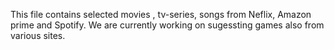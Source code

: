 This file contains selected movies , tv-series, songs from Neflix, Amazon prime and Spotify.
We are currently working on sugessting games also from various sites.
